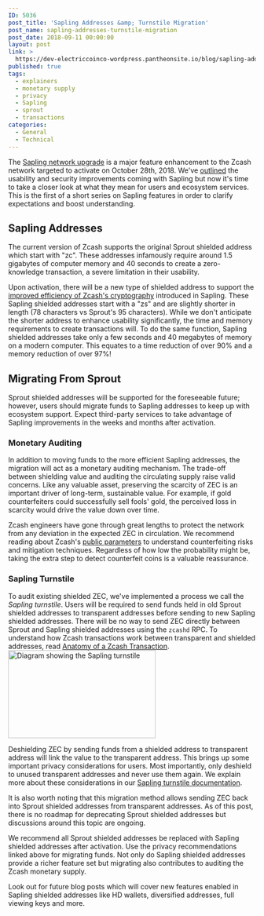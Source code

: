 ```yaml
---
ID: 5036
post_title: 'Sapling Addresses &amp; Turnstile Migration'
post_name: sapling-addresses-turnstile-migration
post_date: 2018-09-11 00:00:00
layout: post
link: >
  https://dev-electriccoinco-wordpress.pantheonsite.io/blog/sapling-addresses-turnstile-migration/
published: true
tags:
  - explainers
  - monetary supply
  - privacy
  - Sapling
  - sprout
  - transactions
categories:
  - General
  - Technical
---
```

The <a href="https://z.cash/upgrade/sapling.html">Sapling network upgrade</a> is a major feature enhancement to the Zcash network targeted to activate on October 28th, 2018. We've <a href="/blog/whats-new-in-sapling/">outlined</a> the usability and security improvements coming with Sapling but now it's time to take a closer look at what they mean for users and ecosystem services. This is the first of a short series on Sapling features in order to clarify expectations and boost understanding.
<h2>Sapling Addresses</h2>
The current version of Zcash supports the original Sprout shielded address which start with "zc". These addresses infamously require around 1.5 gigabytes of computer memory and 40 seconds to create a zero-knowledge transaction, a severe limitation in their usability.

Upon activation, there will be a new type of shielded address to support the <a href="/blog/cultivating-sapling-faster-zksnarks/">improved efficiency of Zcash's cryptography</a> introduced in Sapling. These Sapling shielded addresses start with a "zs" and are slightly shorter in length (78 characters vs Sprout's 95 characters). While we don't anticipate the shorter address to enhance usability significantly, the time and memory requirements to create transactions will. To do the same function, Sapling shielded addresses take only a few seconds and 40 megabytes of memory on a modern computer. This equates to a time reduction of over 90% and a memory reduction of over 97%!
<h2>Migrating From Sprout</h2>
Sprout shielded addresses will be supported for the foreseeable future; however, users should migrate funds to Sapling addresses to keep up with ecosystem support. Expect third-party services to take advantage of Sapling improvements in the weeks and months after activation.
<h3>Monetary Auditing</h3>
In addition to moving funds to the more efficient Sapling addresses, the migration will act as a monetary auditing mechanism. The trade-off between shielding value and auditing the circulating supply raise valid concerns. Like any valuable asset, preserving the scarcity of ZEC is an important driver of long-term, sustainable value. For example, if gold counterfeiters could successfully sell fools' gold, the perceived loss in scarcity would drive the value down over time.

Zcash engineers have gone through great lengths to protect the network from any deviation in the expected ZEC in circulation. We recommend reading about Zcash's <a href="https://z.cash/technology/paramgen.html">public parameters</a> to understand counterfeiting risks and mitigation techniques. Regardless of how low the probability might be, taking the extra step to detect counterfeit coins is a valuable reassurance.
<h3>Sapling Turnstile</h3>
To audit existing shielded ZEC, we've implemented a process we call the <em>Sapling turnstile</em>. Users will be required to send funds held in old Sprout shielded addresses to transparent addresses before sending to new Sapling shielded addresses. There will be no way to send ZEC directly between Sprout and Sapling shielded addresses using the <code>zcashd</code> RPC. To understand how Zcash transactions work between transparent and shielded addresses, read <a href="/blog/anatomy-of-zcash/">Anatomy of a Zcash Transaction</a>.

<img class="aligncenter size-medium wp-image-3449" src="/wp-content/uploads/2019/06/turnstile-300x179.png" alt="Diagram showing the Sapling turnstile" width="300" height="179">

Deshielding ZEC by sending funds from a shielded address to transparent address will link the value to the transparent address. This brings up some important privacy considerations for users. Most importantly, only deshield to unused transparent addresses and never use them again. We explain more about these considerations in our <a href="https://zcash.readthedocs.io/en/latest/rtd_pages/sapling_turnstile.html">Sapling turnstile documentation</a>.

It is also worth noting that this migration method allows sending ZEC back into Sprout shielded addresses from transparent addresses. As of this post, there is no roadmap for deprecating Sprout shielded addresses but discussions around this topic are ongoing.

We recommend all Sprout shielded addresses be replaced with Sapling shielded addresses after activation. Use the privacy recommendations linked above for migrating funds. Not only do Sapling shielded addresses provide a richer feature set but migrating also contributes to auditing the Zcash monetary supply.

Look out for future blog posts which will cover new features enabled in Sapling shielded addresses like HD wallets, diversified addresses, full viewing keys and more.